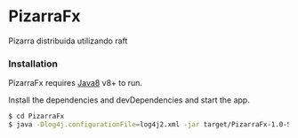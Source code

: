 # PizarraFx
Pizarra distribuida utilizando raft


### Installation

PizarraFx requires [Java8](https://www.java.com/es/download/) v8+ to run.

Install the dependencies and devDependencies and start the app.

```sh
$ cd PizarraFx
$ java -Dlog4j.configurationFile=log4j2.xml -jar target/PizarraFx-1.0-SNAPSHOT.jar
```
